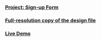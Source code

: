 ### [Project: Sign-up Form ](https://www.theodinproject.com/lessons/node-path-intermediate-html-and-css-sign-up-form)

### [Full-resolution copy of the design file](https://cdn.statically.io/gh/TheOdinProject/curriculum/afdbabfab03fbc34783c6b6f3920aba4a4d3b935/intermediate_html_css/forms/project_sign_up_form/imgs/sign-up-form.png)

### [Live Demo](https://celmzxxis.github.io/the-odin-project/sign-up-form)